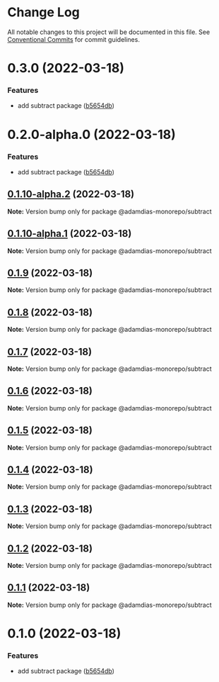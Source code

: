 # Change Log

All notable changes to this project will be documented in this file.
See [Conventional Commits](https://conventionalcommits.org) for commit guidelines.

# 0.3.0 (2022-03-18)


### Features

* add subtract package ([b5654db](https://github.com/adamdias/monorepo/commit/b5654dbe225f8807de70166d688eb3a885419d1e))





# 0.2.0-alpha.0 (2022-03-18)


### Features

* add subtract package ([b5654db](https://github.com/adamdias/monorepo/commit/b5654dbe225f8807de70166d688eb3a885419d1e))





## [0.1.10-alpha.2](https://github.com/adamdias/monorepo/compare/@adamdias-monorepo/subtract@0.1.10-alpha.1...@adamdias-monorepo/subtract@0.1.10-alpha.2) (2022-03-18)

**Note:** Version bump only for package @adamdias-monorepo/subtract





## [0.1.10-alpha.1](https://github.com/adamdias/monorepo/compare/@adamdias-monorepo/subtract@0.1.9...@adamdias-monorepo/subtract@0.1.10-alpha.1) (2022-03-18)

**Note:** Version bump only for package @adamdias-monorepo/subtract





## [0.1.9](https://github.com/adamdias/monorepo/compare/@adamdias-monorepo/subtract@0.1.8...@adamdias-monorepo/subtract@0.1.9) (2022-03-18)

**Note:** Version bump only for package @adamdias-monorepo/subtract





## [0.1.8](https://github.com/adamdias/monorepo/compare/@adamdias-monorepo/subtract@0.1.7...@adamdias-monorepo/subtract@0.1.8) (2022-03-18)

**Note:** Version bump only for package @adamdias-monorepo/subtract





## [0.1.7](https://github.com/adamdias/monorepo/compare/@adamdias-monorepo/subtract@0.1.6...@adamdias-monorepo/subtract@0.1.7) (2022-03-18)

**Note:** Version bump only for package @adamdias-monorepo/subtract





## [0.1.6](https://github.com/adamdias/monorepo/compare/@adamdias-monorepo/subtract@0.1.5...@adamdias-monorepo/subtract@0.1.6) (2022-03-18)

**Note:** Version bump only for package @adamdias-monorepo/subtract





## [0.1.5](https://github.com/adamdias/monorepo/compare/@adamdias-monorepo/subtract@0.1.4...@adamdias-monorepo/subtract@0.1.5) (2022-03-18)

**Note:** Version bump only for package @adamdias-monorepo/subtract





## [0.1.4](https://github.com/adamdias/monorepo/compare/@adamdias-monorepo/subtract@0.1.3...@adamdias-monorepo/subtract@0.1.4) (2022-03-18)

**Note:** Version bump only for package @adamdias-monorepo/subtract





## [0.1.3](https://github.com/adamdias/monorepo/compare/@adamdias-monorepo/subtract@0.1.2...@adamdias-monorepo/subtract@0.1.3) (2022-03-18)

**Note:** Version bump only for package @adamdias-monorepo/subtract





## [0.1.2](https://github.com/adamdias/monorepo/compare/@adamdias-monorepo/subtract@0.1.1...@adamdias-monorepo/subtract@0.1.2) (2022-03-18)

**Note:** Version bump only for package @adamdias-monorepo/subtract





## [0.1.1](https://github.com/adamdias/monorepo/compare/@adamdias-monorepo/subtract@0.1.0...@adamdias-monorepo/subtract@0.1.1) (2022-03-18)

**Note:** Version bump only for package @adamdias-monorepo/subtract





# 0.1.0 (2022-03-18)


### Features

* add subtract package ([b5654db](https://github.com/adamdias/monorepo/commit/b5654dbe225f8807de70166d688eb3a885419d1e))
